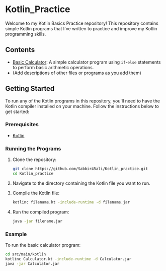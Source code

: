 # Kotlin_Practice

Welcome to my Kotlin Basics Practice repository! This repository contains simple Kotlin programs that I've written to practice and improve my Kotlin programming skills.

## Contents

- [Basic Calculator](src/main/kotlin/Calculator.kt): A simple calculator program using `if`-`else` statements to perform basic arithmetic operations.
- (Add descriptions of other files or programs as you add them)

## Getting Started

To run any of the Kotlin programs in this repository, you'll need to have the Kotlin compiler installed on your machine. Follow the instructions below to get started:

### Prerequisites

- [Kotlin](https://kotlinlang.org/docs/tutorials/command-line.html)

### Running the Programs

1. Clone the repository:
    ```sh
    git clone https://github.com/Sabbir45ali/Kotlin_practice.git
    cd Kotlin_practice
    ```

2. Navigate to the directory containing the Kotlin file you want to run.

3. Compile the Kotlin file:
    ```sh
    kotlinc filename.kt -include-runtime -d filename.jar
    ```

4. Run the compiled program:
    ```sh
    java -jar filename.jar
    ```

### Example

To run the basic calculator program:

```sh
cd src/main/kotlin
kotlinc Calculator.kt -include-runtime -d Calculator.jar
java -jar Calculator.jar
